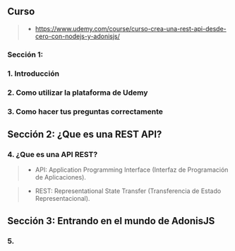 
## Curso
>- https://www.udemy.com/course/curso-crea-una-rest-api-desde-cero-con-nodejs-y-adonisjs/

### Sección 1:

### 1. Introducción

### 2. Como utilizar la plataforma de Udemy

### 3. Como hacer tus preguntas correctamente

## Sección 2: ¿Que es una REST API?

### 4. ¿Que es una API REST?
>- API: Application Programming Interface (Interfaz de Programación de Aplicaciones).

>- REST: Representational State Transfer (Transferencia de Estado Representacional).

## Sección 3: Entrando en el mundo de AdonisJS

### 5. 